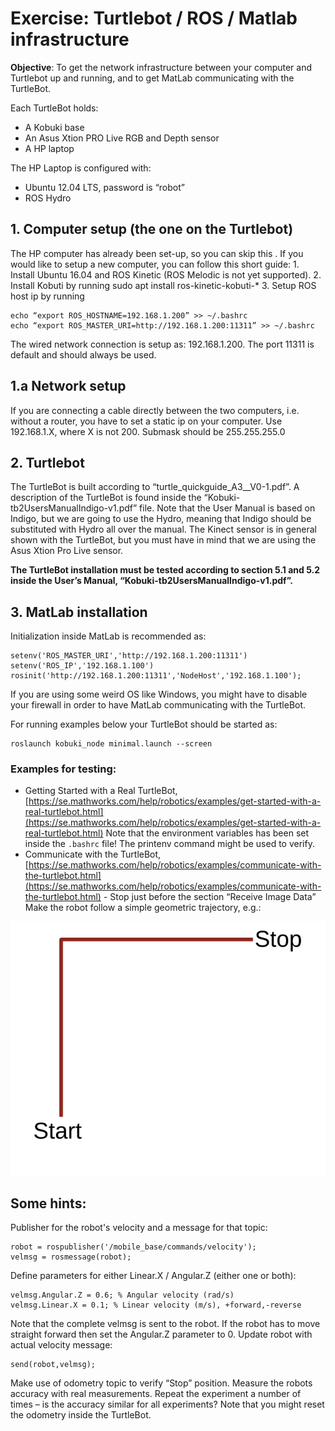 # Exercise: Turtlebot / ROS / Matlab infrastructure

**Objective**: To get the network infrastructure between your computer and Turtlebot up and running, and to get MatLab communicating with the TurtleBot.

Each TurtleBot holds:
* A Kobuki base
* An Asus Xtion PRO Live RGB and Depth sensor
* A HP laptop

The HP Laptop is configured with:
* Ubuntu 12.04 LTS, password is “robot”
* ROS Hydro

## 1. Computer setup (the one on the Turtlebot)
The HP computer has already been set-up, so you can skip this . If you would like to setup a new computer, you can follow this short guide: 
    1. Install Ubuntu 16.04 and ROS Kinetic (ROS Melodic is not yet supported). 
    2. Install Kobuti by running sudo apt install ros-kinetic-kobuti-*
    3. Setup ROS host ip by running 
```
echo “export ROS_HOSTNAME=192.168.1.200” >> ~/.bashrc
echo “export ROS_MASTER_URI=http://192.168.1.200:11311” >> ~/.bashrc
```

The wired network connection is setup as: 192.168.1.200. The port 11311 is default and should always be used.

## 1.a Network setup
If you are connecting a cable directly between the two computers, i.e. without a router, you have to set a static ip on your computer. Use 192.168.1.X, where X is not 200. Submask should be 255.255.255.0

## 2. Turtlebot

The TurtleBot is built according to “turtle_quickguide_A3__V0-1.pdf”. A description of the TurtleBot is found inside the “Kobuki-tb2UsersManualIndigo-v1.pdf” file. Note that the User Manual is based on Indigo, but we are going to use the Hydro, meaning that Indigo should be substituted with Hydro all over the manual.
The Kinect sensor is in general shown with the TurtleBot, but you must have in mind that we are using the Asus Xtion Pro Live sensor.

**The TurtleBot installation must be tested according to section 5.1 and 5.2 inside the User’s Manual, “Kobuki-tb2UsersManualIndigo-v1.pdf”.**

## 3. MatLab installation
Initialization inside MatLab is recommended as:
```
setenv('ROS_MASTER_URI','http://192.168.1.200:11311')
setenv('ROS_IP','192.168.1.100')
rosinit('http://192.168.1.200:11311','NodeHost','192.168.1.100');
```

If you are using some weird OS like Windows, you might have to disable your firewall in order to have MatLab communicating with the TurtleBot.

For running examples below your TurtleBot should be started as:
```
roslaunch kobuki_node minimal.launch --screen
```

### Examples for testing:													
* Getting Started with a Real TurtleBot, [https://se.mathworks.com/help/robotics/examples/get-started-with-a-real-turtlebot.html](https://se.mathworks.com/help/robotics/examples/get-started-with-a-real-turtlebot.html) Note that the environment variables has been set inside the `.bashrc` file! The printenv command might be used to verify.
* Communicate with the TurtleBot,
[https://se.mathworks.com/help/robotics/examples/communicate-with-the-turtlebot.html](https://se.mathworks.com/help/robotics/examples/communicate-with-the-turtlebot.html) - Stop just before the section “Receive Image Data”
Make the robot follow a simple geometric trajectory, e.g.:

![path](path.svg)

## Some hints:
Publisher for the robot's velocity and a message for that topic:
```
robot = rospublisher('/mobile_base/commands/velocity');
velmsg = rosmessage(robot);
```

Define parameters for either Linear.X / Angular.Z (either one or both):
```
velmsg.Angular.Z = 0.6;	% Angular velocity (rad/s)
velmsg.Linear.X = 0.1; % Linear velocity (m/s), +forward,-reverse
```

Note that the complete velmsg is sent to the robot. If the robot has to move straight forward then set the
Angular.Z parameter to 0.
Update robot with actual velocity message:
```
send(robot,velmsg);
```

Make use of odometry topic to verify “Stop” position. Measure the robots accuracy with real
measurements. Repeat the experiment a number of times – is the accuracy similar for all experiments?
Note that you might reset the odometry inside the TurtleBot.


